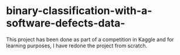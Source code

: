 # binary-classification-with-a-software-defects-data-
This project has been done as part of a competition in Kaggle and for learning purposes, I have redone the project from scratch. 
